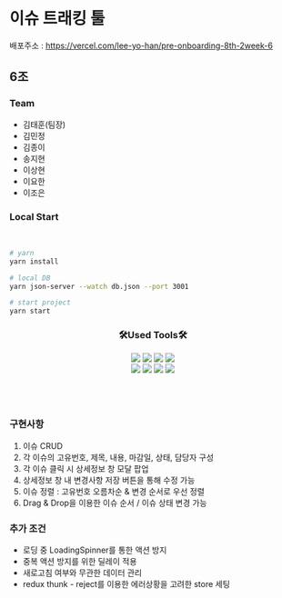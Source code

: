 # 이슈 트래킹 툴

배포주소 :
<a href="https://pre-onboarding-8th-2week-6.vercel.app/">https://vercel.com/lee-yo-han/pre-onboarding-8th-2week-6</a>

## 6조

### Team

- 김태훈(팀장)
- 김민정
- 김종이
- 송지현
- 이상현
- 이요한
- 이조은

### Local Start

<br>

```bash
# yarn
yarn install
```

```bash
# local DB
yarn json-server --watch db.json --port 3001
```

```bash
# start project
yarn start
```

<h3 align="center">🛠Used Tools🛠</h3>

<div align="center" >
    <img src="https://img.shields.io/badge/React-61DAFB?style=flat&logo=React&logoColor=white"/>
    <img src="https://img.shields.io/badge/JavaScript-F7DF1E?style=flat&logo=JavaScript&logoColor=white"/>
    <img src="https://img.shields.io/badge/Redux-61DAFB?style=flat&logo=Redux&logoColor=white"/>
    <img src="https://img.shields.io/badge/Axios-5A29E4?style=flat&logo=Axios&logoColor=white"/>    
</div>
<div align="center">
    <img src="https://img.shields.io/badge/styled-components-DB7093?style=flat&logo=styled-components&logoColor=white"/>
    <img src="https://img.shields.io/badge/React-764ABC?style=flat&logo=React&logoColor=white"/>
    <img src="https://img.shields.io/badge/JsonServer-000000?style=flat&logo=JSON&logoColor=white"/>
    <img src="https://img.shields.io/badge/Vercel-000000?style=flat&logo=Vercel&logoColor=white"/>
</div>

<br>
<br>
<br>

### 구현사항

1. 이슈 CRUD
2. 각 이슈의 고유번호, 제목, 내용, 마감일, 상태, 담당자 구성
3. 각 이슈 클릭 시 상세정보 창 모달 팝업
4. 상세정보 창 내 변경사항 저장 버튼을 통해 수정 가능
5. 이슈 정렬 : 고유번호 오름차순 & 변경 순서로 우선 정렬
6. Drag & Drop을 이용한 이슈 순서 / 이슈 상태 변경 가능

### 추가 조건

- 로딩 중 LoadingSpinner를 통한 액션 방지
- 중복 액션 방지를 위한 딜레이 적용
- 새로고침 여부와 무관한 데이터 관리
- redux thunk - reject를 이용한 에러상황을 고려한 store 세팅
